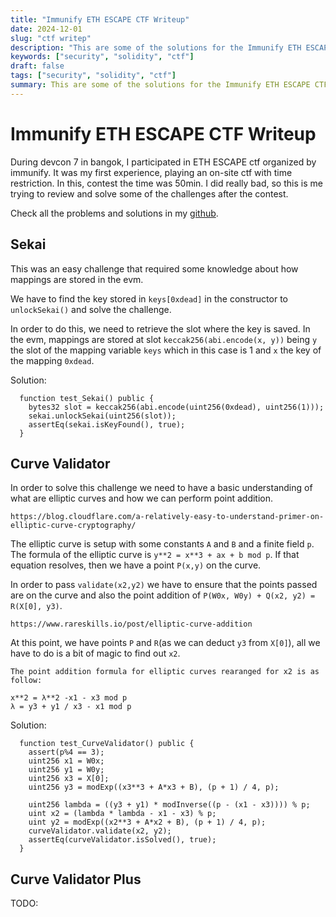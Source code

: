 ```yaml
---
title: "Immunify ETH ESCAPE CTF Writeup"
date: 2024-12-01
slug: "ctf writep"
description: "This are some of the solutions for the Immunify ETH ESCAPE CTF"
keywords: ["security", "solidity", "ctf"]
draft: false
tags: ["security", "solidity", "ctf"]
summary: This are some of the solutions for the Immunify ETH ESCAPE CTF.
---
```


# Immunify ETH ESCAPE CTF Writeup 

During devcon 7 in bangok, I participated in ETH ESCAPE ctf organized by immunify. 
It was my first experience, playing an on-site ctf with time restriction. In this, 
contest the time was 50min. I did really bad, so this is me trying to review and 
solve some of the challenges after the contest. 

Check all the problems and solutions in my [github](https://github.com/noahfigueras).


## Sekai
This was an easy challenge that required some knowledge about how mappings are 
stored in the evm. 

We have to find the key stored in `keys[0xdead]` in the constructor to `unlockSekai()`
and solve the challenge. 

In order to do this, we need to retrieve the slot where the key is saved. In the evm, mappings 
are stored at slot `keccak256(abi.encode(x, y))` being `y` the slot of the mapping 
variable `keys` which in this case is 1 and `x` the key of the mapping `0xdead`.

Solution:  
```
  function test_Sekai() public {
    bytes32 slot = keccak256(abi.encode(uint256(0xdead), uint256(1)));
    sekai.unlockSekai(uint256(slot));
    assertEq(sekai.isKeyFound(), true);
  }

```

## Curve Validator
In order to solve this challenge we need to have a basic understanding of what are 
elliptic curves and how we can perform point addition.

```
https://blog.cloudflare.com/a-relatively-easy-to-understand-primer-on-elliptic-curve-cryptography/
```

The elliptic curve is setup with some constants `A` and `B` and a finite field `p`.
The formula of the elliptic curve is `y**2 = x**3 + ax + b mod p`. If that equation resolves, 
then we have a point `P(x,y)` on the curve. 

In order to pass `validate(x2,y2)` we have to ensure that the points passed are on the 
curve and also the point addition of `P(W0x, W0y) + Q(x2, y2) = R(X[0], y3)`. 
```
https://www.rareskills.io/post/elliptic-curve-addition
```
At this point, we have points `P` and `R`(as we can deduct `y3` from `X[0]`), all we have 
to do is a bit of magic to find out `x2`.

```
The point addition formula for elliptic curves rearanged for x2 is as follow:

x**2 = λ**2 -x1 - x3 mod p 
λ = y3 + y1 / x3 - x1 mod p 

```
Solution:  
```solidity
  function test_CurveValidator() public {
    assert(p%4 == 3);
    uint256 x1 = W0x;
    uint256 y1 = W0y;
    uint256 x3 = X[0];
    uint256 y3 = modExp((x3**3 + A*x3 + B), (p + 1) / 4, p);

    uint256 lambda = ((y3 + y1) * modInverse((p - (x1 - x3)))) % p;
    uint x2 = (lambda * lambda - x1 - x3) % p;
    uint y2 = modExp((x2**3 + A*x2 + B), (p + 1) / 4, p);
    curveValidator.validate(x2, y2);
    assertEq(curveValidator.isSolved(), true);
  }
```

## Curve Validator Plus
TODO: 
